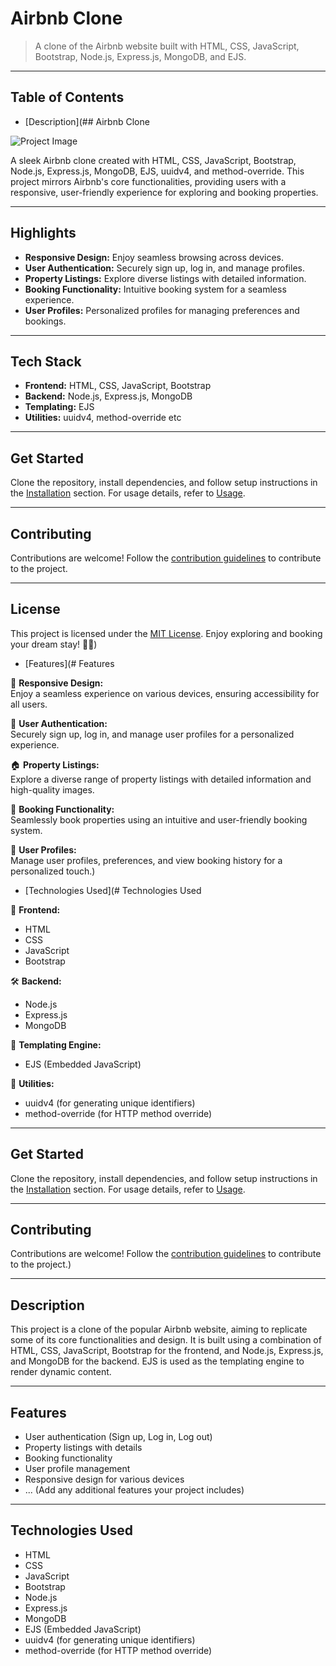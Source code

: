 # Airbnb Clone


> A clone of the Airbnb website built with HTML, CSS, JavaScript, Bootstrap, Node.js, Express.js, MongoDB, and EJS.

---

## Table of Contents

- [Description](## Airbnb Clone

![Project Image](url_to_project_image)

A sleek Airbnb clone created with HTML, CSS, JavaScript, Bootstrap, Node.js, Express.js, MongoDB, EJS, uuidv4, and method-override. This project mirrors Airbnb's core functionalities, providing users with a responsive, user-friendly experience for exploring and booking properties.

---

## Highlights

- **Responsive Design:** Enjoy seamless browsing across devices.
- **User Authentication:** Securely sign up, log in, and manage profiles.
- **Property Listings:** Explore diverse listings with detailed information.
- **Booking Functionality:** Intuitive booking system for a seamless experience.
- **User Profiles:** Personalized profiles for managing preferences and bookings.

---

## Tech Stack

- **Frontend:** HTML, CSS, JavaScript, Bootstrap
- **Backend:** Node.js, Express.js, MongoDB
- **Templating:** EJS
- **Utilities:** uuidv4, method-override etc

---

## Get Started

Clone the repository, install dependencies, and follow setup instructions in the [Installation](#installation) section. For usage details, refer to [Usage](#usage).

---

## Contributing

Contributions are welcome! Follow the [contribution guidelines](CONTRIBUTING.md) to contribute to the project.

---

## License

This project is licensed under the [MIT License](LICENSE). Enjoy exploring and booking your dream stay! 🌟🏡)
- [Features](# Features

🌟 **Responsive Design:**  
   Enjoy a seamless experience on various devices, ensuring accessibility for all users.

🔐 **User Authentication:**  
   Securely sign up, log in, and manage user profiles for a personalized experience.

🏠 **Property Listings:**  
   Explore a diverse range of property listings with detailed information and high-quality images.

📅 **Booking Functionality:**  
   Seamlessly book properties using an intuitive and user-friendly booking system.

👤 **User Profiles:**  
   Manage user profiles, preferences, and view booking history for a personalized touch.)
- [Technologies Used](# Technologies Used

🚀 **Frontend:**  
   - HTML
   - CSS
   - JavaScript
   - Bootstrap

🛠️ **Backend:**  
   - Node.js
   - Express.js
   - MongoDB

🎨 **Templating Engine:**  
   - EJS (Embedded JavaScript)

🔧 **Utilities:**  
   - uuidv4 (for generating unique identifiers)
   - method-override (for HTTP method override)

---

## Get Started

Clone the repository, install dependencies, and follow setup instructions in the [Installation](#installation) section. For usage details, refer to [Usage](#usage).

---

## Contributing

Contributions are welcome! Follow the [contribution guidelines](CONTRIBUTING.md) to contribute to the project.)

---

## Description

This project is a clone of the popular Airbnb website, aiming to replicate some of its core functionalities and design. It is built using a combination of HTML, CSS, JavaScript, Bootstrap for the frontend, and Node.js, Express.js, and MongoDB for the backend. EJS is used as the templating engine to render dynamic content.

---

## Features

- User authentication (Sign up, Log in, Log out)
- Property listings with details
- Booking functionality
- User profile management
- Responsive design for various devices
- ... (Add any additional features your project includes)

---

## Technologies Used

- HTML
- CSS
- JavaScript
- Bootstrap
- Node.js
- Express.js
- MongoDB
- EJS (Embedded JavaScript)
- uuidv4 (for generating unique identifiers)
- method-override (for HTTP method override)
